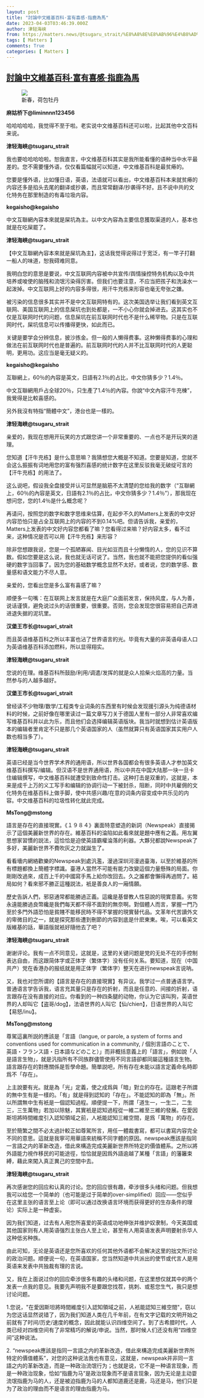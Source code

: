 ```yaml
---
layout: post
title: "討論中文維基百科·富有喜感·指鹿為馬"
date: 2023-04-03T03:46:39.000Z
author: 津轻海峡
from: https://matters.news/@tsugaru_strait/%E8%A8%8E%E8%AB%96%E4%B8%AD%E6%96%87%E7%B6%AD%E5%9F%BA%E7%99%BE%E7%A7%91-%E5%AF%8C%E6%9C%89%E5%96%9C%E6%84%9F-%E6%8C%87%E9%B9%BF%E7%82%BA%E9%A6%AC-bafybeibcwwgfzkuvygjjetko5diazkji4a2lxcqsojgjdasumdackymeve
tags: [ Matters ]
comments: True
categories: [ Matters ]
---
```

<!--1680493599000-->
[討論中文維基百科·富有喜感·指鹿為馬](https://matters.news/@tsugaru_strait/%E8%A8%8E%E8%AB%96%E4%B8%AD%E6%96%87%E7%B6%AD%E5%9F%BA%E7%99%BE%E7%A7%91-%E5%AF%8C%E6%9C%89%E5%96%9C%E6%84%9F-%E6%8C%87%E9%B9%BF%E7%82%BA%E9%A6%AC-bafybeibcwwgfzkuvygjjetko5diazkji4a2lxcqsojgjdasumdackymeve)
------

<div>
<figure class="image"><img src="https://assets.matters.news/embed/3f891fbe-de47-4164-b332-66fa60f53c19.jpeg" data-asset-id="3f891fbe-de47-4164-b332-66fa60f53c19" referrerpolicy="no-referrer"><figcaption><span>新春，荷包牡丹</span></figcaption></figure><p><strong>麻姑桥下@liminnnn123456</strong></p><p>哈哈哈哈哈，我觉得不至于啦。老实说中文维基百科还可以啦，比起其他中文百科来说。</p><p><strong>津轻海峡@tsugaru_strait</strong></p><p>我也要哈哈哈哈啦。恕我直言，中文维基百科其实是我所能看懂的语种当中水平最差的。您不需要懂外语，仅仅看篇幅就可以知道，中文维基百科是最贫瘠的。</p><p>您要是懂外语，比如懂日语，英语，法语就可以看出，中文维基百科本来就贫瘠的内容还多是掐头去尾的翻译或抄袭，而且常常翻译/抄袭得不好。且不说中共的文化特务在那里制造的有毒垃圾内容。</p><p><strong>kegaisho@kegaisho</strong></p><p>中文互聯網內容本來就是屎坑為主。以中文內容為主要信息獲取渠道的人，基本也就是在吃屎罷了。</p><p><strong>津轻海峡@tsugaru_strait</strong></p><p>【中文互聯網內容本來就是屎坑為主】，这话我觉得说得过于宽泛，有一竿子打翻一船人的味道，恕我碍难同意。</p><p>我明白您的意思是要说，中文互联网内容被中共宣传/舆情操控特务机构以及中共培养或唆使的脑残和流氓污染得厉害。但我们也要注意，不应当把孩子和洗澡水一起泼掉。中文互联网上好的内容多得很，用汗牛充栋来形容也毫无夸张之嫌。</p><p>被污染的信息很多其实并不是中文互联网特有的。这次美国选举让我们看到英文互联网、美国互联网上的信息屎坑也到处都是，一不小心你就会掉进去。这其实也不仅是互联网时代的问题，信息屎坑在前互联网时代也不是什么稀罕物。只是在互联网时代，屎坑信息可以传播得更快，如此而已。</p><p>关键是要学会分辨信息，披沙拣金。但一般的人懒得费事。这种懒得费事的心理和做法在前互联网时代也是普遍的。前互联网时代的人并不比互联网时代的人更聪明，更用功。这应当是毫无疑义的。</p><p><strong>kegaisho@kegaisho</strong></p><p>互聯網上，60％的內容是英文，日語有2.1％的占比，中文你猜多少？1.4％。</p><p>中文互聯網用戶占全球20％，只生產了1.4％的內容。你說“中文內容汗牛充棟”，我覺得是比較喜感的。</p><p>另外我沒有特指“簡體中文”，港台也是一樣的。</p><p><strong>津轻海峡@tsugaru_strait</strong></p><p>亲爱的，我现在想用开玩笑的方式跟您讲一个非常重要的、一点也不是开玩笑的道理。</p><p>您知道【汗牛充栋】是什么意思嘛？我猜想您大概是不知道。您要是知道，您就不会这么振振有词地用您的富有强烈喜感的统计数字在这里反驳我毫无破绽可言的【汗牛充栋】的用法了。</p><p>这么说吧，假设我全盘接受并认可显然是脑筋不太清楚的您给我的数字（“互聯網上，60％的內容是英文，日語有2.1％的占比，中文你猜多少？1.4％”），那我现在想问您，您的1.4％是什么概念呢？</p><p>再请问，按照您的数字和数字思维来估算，在起步不久的Matters上发表的中文好内容恐怕只是占全互联网上的内容的不到0.14%吧。但请告诉我，亲爱的，Matters上发表的中文好内容您都看了嘛？您看得过来嘛？好内容太多，看不过来，这种情况是否可以用【汗牛充栋】来形容？</p><p>除非您想跟我说，您是一个孤陋寡闻、目光如豆而且十分懒惰的人，您的见识不算数。假如您要是这么说，我也就无话可说了。当然，我也就不能把您提供的看似强硬的数字当回事了。因为您的基础数学概念显然不太好。或者说，您的数学感、数量感和语文能力不尽人意。</p><p>亲爱的，您看出您是多么富有喜感了嘛？</p><p>顺便多一句嘴：在互联网上发言就是在大庭广众面前发言，保持风度，与人为善，说话谨慎，避免说过头的话很重要，很重要。否则，您会发现您很容易把自己弄进进退失据的泥坑里。</p><p><strong>汉堡王市长@tsugari_strait</strong></p><p>而且英语维基百科之所以丰富也沾了世界语言的光。毕竟有大量的非英语母语人口为英语维基百科添加燃料，所以显得翔实。</p><p><strong>津轻海峡@tsugaru_strait</strong></p><p>您说的在理。维基百科所鼓励/利用/调遣/发挥的就是众人拾柴火焰高的力量。当然参与的人越多越好。</p><p><strong>汉堡王市长@tsugari_strait</strong></p><p>曾经读不少物理/数学/工程类专业词条的东西里有时候会发现援引源头为纯德语材料的时候，之前好像在哪里读过一篇文章写刀关于德国人里有一部分人非常喜欢编写维基百科并以此为乐，而且他们会选择编辑英语版块。我当时就想到估计英语版本的编辑者里肯定不只是那几个英语国家的人（虽然就算只有英语国家其实用户人数也相当多了）。</p><p><strong>津轻海峡@tsugaru_strait</strong></p><p>英语已经是当今世界学术界的通用语，所以世界各国都会有很多英语人才参加英文维基百科撰写/编辑。但汉语不是世界通用语，所以中共在中国大陆那一块一旦卡住编辑撰写，中文维基百科就遭受到致命性打击。这种打击是双重的，这就是，本来是成千上万的义工写手和编辑的协调行动一下被封杀，阻断，同时中共雇佣的文化特务在维基百科上做手脚，使中共感兴趣/在意的词条内容变成中共乐见的内容。中文维基百科的垃圾性转化就此完成。</p><p><strong>MsTong@mstong</strong></p><p>語言是存在的直接現實。《１９８４》裏面特意塑造的新詞（Newspeak）直接揭示了這個美麗新世界的存在。維基百科的淪陷如此看來就是題中應有之義。用左翼思想家習慣的説法，這恰恰是迫使英語霸權淪落的利器。大夥兒都說Newspeak了多好，美麗新世界不費吹灰之力就誕生了。</p><p>看看墻内網絡歡樂的Newspeak到處汎濫，漫過深圳河漫過臺海，以至於維基的所有標題都換上簡體字標識。臺港人當然不可能有能力改變這個力量懸殊的局面。你剛剛改過來，成百上千的中國寫手馬上給你改回去。久之誰都會懶得再過問了。結局如何？看來邪不勝正這種説法，衹是善良人的一廂情願。</p><p>歷史告訴人們，邪惡通常都能勝過正義。這纔是基督教人性惡說的現實意義。劣幣永遠能勝過良幣纔是我們每天都不得不面對的無奈啊。對個體人而言，掌握一門乃至於多門外語恐怕是貧賤不能移民時不得不掌握的現實替代品。文革年代苦讀外文的卑微目的之一，就是探究那些遭到刪節的内容到底是什麽東東。唉，可以看英文版維基的話，華語版就衹好隨他去了吧？</p><p><strong>津轻海峡@tsugaru_strait</strong></p><p>谢谢评论。我有一点不同意见，这就是，这里的关键问题是党的无处不在的手控制表达自由，而这跟简体字或正体字（繁体字）没有任何关系。要知道，现在（中国共产）党在香港办的报纸就是用正体字（繁体字）整天在进行newspeak言说呐。</p><p>又，我也对您所谓的【語言是存在的直接現實】有异议。我学过一点普通语言学。普通语言学告诉我，语言充其量只是存在的折射，而且是任意的、间接的折射，语言跟存在没有直接的对应。你看到的一种四条腿的动物，你认为它该叫狗，英语世界的人却叫它【盗哥/dog】，法语世界的人叫它【仙/chien】，日语世界的人叫它【易怒/inu】。</p><p><strong>MsTong@mstong</strong></p><p>尊駕這裏所説的應該是「言語（langue, or parole, a system of forms and conventions used for communication in a community, / 個別言語のことで、英語・フランス語・日本語などのこと）」而非概括意義上的「語言」，例如說「人是語言生物」，就是汎指所有不同族群儘管使用不同言語卻都同屬這種語言生物。語言跟存在的對應關係是哲學命題。簡單説吧，所有存在未能以語言定義命名時即爲不「存在」。</p><p>上主說要有光。就是為「光」定義，使之成爲與「暗」對立的存在。這跟老子所謂的無中生有是一樣的。「有」就是得到認知的「存在」。不能認知的即為「無」。所以所謂無中生有衹是一個認知過程。順便提一下，所謂「道生一，一生二，二生三，三生萬物」若加以除魅，其實衹是認知過程從一維二維至三維的發展。在愛因斯坦將時間維度引入認知領域之前，人衹能認知三維空間，是爲「萬物」的存在。</p><p>至於簡繁之間不必太過計較正如尊駕所言，用任一體裁書寫，都可以書寫内容完全不同的意思。這就是我寧可用華語來統稱不同字體的原因。newspeak應該是指同一言語之内的革新改造，借此來構造完成美麗新世界所特定的價值體系。之所以將外語能力視作移民的可能途徑，恰恰就是因爲外語逾越了某種「言語」的藩籬束縛，藉此來闖入真正異己的空間中去。</p><p><strong>津轻海峡@tsugaru_strait</strong></p><p>再次感谢您的回应和认真的讨论。您的回应很有趣，牵涉很多头绪和问题。但我想我可以给您一个简单的（也可能是过于简单的over-simplified）回应——您似乎在这里主张的语言至上论（即可以通过改换语言环境而获得更好的生存条件的理论）实际上是一种虚妄。</p><p>因为我们知道，过去有人用您所喜爱的英语成功地伸张并维护奴隶制，今天美国或其他国家则有人用英语强烈主张白人至上论，甚至有人用英语发表声明要射杀华人这种低劣种族。</p><p>由此可知，无论是英语还是您所喜欢的任何其他外语都不会解决这里的拙文所讨论的政治问题。顺便说一句，在英语国家，您当然知道中共派出的使节或代言人是用英语来发表中共独裁有理的言说。</p><p>又，我在上面说过你的回应牵涉很多有趣的头绪和问题，在这里想仅就其中的两个发表一点我的意见。我要先声明我不是要跟您找茬，挑刺、或惹您生气，我只是想讨论问题。</p><p>1.您说，"在愛因斯坦將時間維度引入認知領域之前，人衹能認知三維空間"，窃以为您这话显然说错了，因为我们知道人类在几千年前，在有文字记载的文明开始之前就有了时间/历史/速度的概念，因此就能认识四维空间了。到了古希腊时代，人类已经对四维空间有了非常精巧的解说/申说。当然，那时候人们还没有用“四维空间”这种说法。</p><p>2. “newspeak應該是指同一言語之内的革新改造，借此來構造完成美麗新世界所特定的價值體系”，对您的这种说法我也有意见，这就是，newspeak并非同一言語之内的革新改造，而是一种政治流氓行为；也就是说，它不是一种语言现象，而是一种政治现象，恰如“指鹿为马”是政治现象而不是语言现象，因为无论是主动耍流氓指鹿为马的人，还是被迫指鹿为马的人都知道鹿还是鹿，马还是马，他们只是为了政治的理由而不是语言的理由指鹿为马。</p><p><br></p>
</div>
